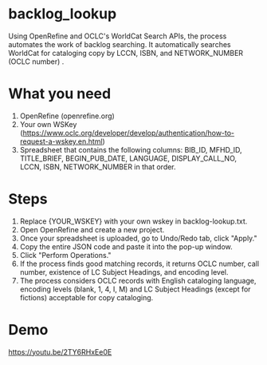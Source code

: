 # backlog_lookup
Using OpenRefine and OCLC's WorldCat Search APIs, the process automates the work of backlog searching. It automatically searches WorldCat for cataloging copy by LCCN, ISBN, and NETWORK_NUMBER (OCLC number) .

# What you need
1. OpenRefine (openrefine.org)
2. Your own WSKey (https://www.oclc.org/developer/develop/authentication/how-to-request-a-wskey.en.html)
3. Spreadsheet that contains the following columns: BIB_ID, MFHD_ID, TITLE_BRIEF, BEGIN_PUB_DATE, LANGUAGE, DISPLAY_CALL_NO, LCCN, ISBN, NETWORK_NUMBER in that order.

# Steps
1. Replace {YOUR_WSKEY} with your own wskey in backlog-lookup.txt.
2. Open OpenRefine and create a new project.
3. Once your spreadsheet is uploaded, go to Undo/Redo tab, click "Apply."
4. Copy the entire JSON code and paste it into the pop-up window.
5. Click "Perform Operations."
6. If the process finds good matching records, it returns OCLC number, call number, existence of LC Subject Headings, and encoding level.
7. The process considers OCLC records with English cataloging language, encoding levels (blank, 1, 4, I, M) and LC Subject Headings (except for fictions) acceptable for copy cataloging.

# Demo
https://youtu.be/2TY6RHxEe0E
